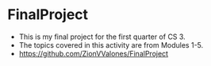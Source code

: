 # FinalProject
 - This is my final project for the first quarter of CS 3.
 - The topics covered in this activity are from Modules 1-5. 
 - https://github.com/ZionVValones/FinalProject
